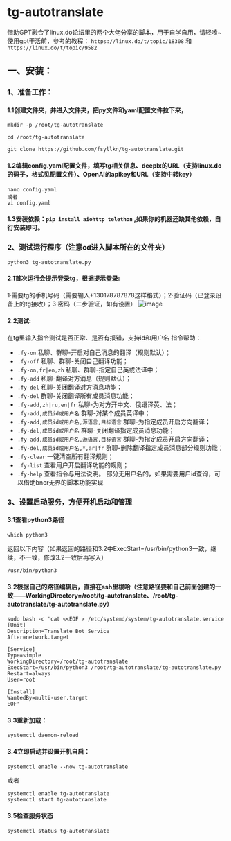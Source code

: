 # tg-autotranslate
借助GPT融合了linux.do论坛里的两个大佬分享的脚本，用于自学自用，请轻喷~
使用gpt干活前，参考的教程：
`https://linux.do/t/topic/18308` 和 `https://linux.do/t/topic/9582`
## 一、安装：
### 1、准备工作：
#### 1.1创建文件夹，并进入文件夹，把py文件和yaml配置文件拉下来，
```
mkdir -p /root/tg-autotranslate
```
```
cd /root/tg-autotranslate
```

```
git clone https://github.com/fsyllkn/tg-autotranslate.git
```
#### 1.2编辑config.yaml配置文件，填写tg相关信息、deeplx的URL（支持linux.do的码子，格式见配置文件）、OpenAI的apikey和URL（支持中转key）
```
nano config.yaml
或者
vi config.yaml
```
#### 1.3安装依赖：`pip install aiohttp telethon` ,如果你的机器还缺其他依赖，自行安装即可。

### 2、测试运行程序（注意cd进入脚本所在的文件夹）
```
python3 tg-autotranslate.py
```
#### 2.1首次运行会提示登录tg，根据提示登录:
1·需要tg的手机号码（需要输入+130178787878这样格式）；2·验证码（已登录设备上的tg接收）；3·密码（二步验证，如有设置）
![image](https://github.com/user-attachments/assets/c6f01d92-0f9e-46eb-9012-937708838a9b)

#### 2.2测试:
在tg里输入指令测试是否正常、是否有报错，支持id和用户名
指令帮助：
- `.fy-on` 私聊、群聊-开启对自己消息的翻译（规则默认）；
- `.fy-off` 私聊、群聊-关闭自己翻译功能；
- `.fy-on,fr|en,zh` 私聊、群聊-指定自己英或法译中；
- `.fy-add` 私聊-翻译对方消息（规则默认）；
- `.fy-del` 私聊-关闭翻译对方消息功能；
- `.fy-del` 群聊-关闭翻译所有成员消息功能；
- `.fy-add,zh|ru,en|fr` 私聊-为对方开中文、俄语译英、法；
- `.fy-add,成员id或用户名` 群聊-对某个成员英译中；
- `.fy-add,成员id或用户名,源语言,目标语言` 群聊-为指定成员开启方向翻译；
- `.fy-del,成员id或用户名` 群聊-关闭翻译指定成员消息功能；
- `.fy-add,成员id或用户名,源语言,目标语言` 群聊-为指定成员开启方向翻译；
- `.fy-del,成员id或用户名,*,ar|fr` 群聊-删除翻译指定成员消息部分规则功能；
- `.fy-clear` 一键清空所有翻译规则；
- `.fy-list` 查看用户开启翻译功能的规则；
- `.fy-help` 查看指令与用法说明。
  部分无用户名的，如果需要用户id查询，可以借助bncr无界的脚本功能实现

### 3、设置启动服务，方便开机启动和管理

#### 3.1查看python3路径
```
which python3
```
返回以下内容（如果返回的路径和3.2中ExecStart=/usr/bin/python3一致，继续，不一致，修改3.2一致后再写入）
```
/usr/bin/python3
```
#### 3.2根据自己的路径编辑后，直接在ssh里梭哈（注意路径要和自己前面创建的一致——WorkingDirectory=/root/tg-autotranslate、/root/tg-autotranslate/tg-autotranslate.py）
```
sudo bash -c 'cat <<EOF > /etc/systemd/system/tg-autotranslate.service
[Unit]
Description=Translate Bot Service
After=network.target

[Service]
Type=simple
WorkingDirectory=/root/tg-autotranslate
ExecStart=/usr/bin/python3 /root/tg-autotranslate/tg-autotranslate.py
Restart=always
User=root

[Install]
WantedBy=multi-user.target
EOF'
```
#### 3.3重新加载：
```
systemctl daemon-reload
```
#### 3.4立即启动并设置开机自启：
```
systemctl enable --now tg-autotranslate
```
或者
```
systemctl enable tg-autotranslate
systemctl start tg-autotranslate
```
#### 3.5检查服务状态
```
systemctl status tg-autotranslate
```






